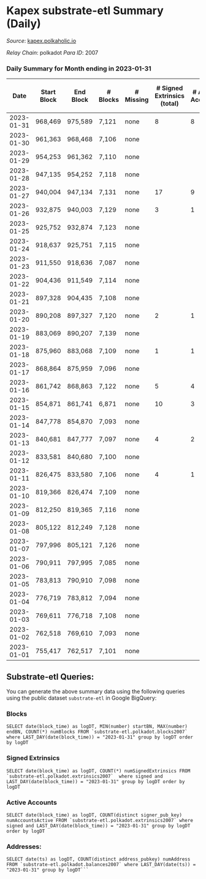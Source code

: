 # Kapex substrate-etl Summary (Daily)

_Source_: [kapex.polkaholic.io](https://kapex.polkaholic.io)

*Relay Chain*: polkadot
*Para ID*: 2007



### Daily Summary for Month ending in 2023-01-31


| Date | Start Block | End Block | # Blocks | # Missing | # Signed Extrinsics (total) | # Active Accounts | # Addresses with Balances | # Events | # Transfers | # XCM Transfers In | # XCM Transfers Out |
| ---- | ----------- | --------- | -------- | --------- | --------------------------- | ----------------- | ------------------------- | -------- | ----------- | ------------------ | ------------------- |
| 2023-01-31 | 968,469 | 975,589 | 7,121 | none  | 8 | 8 | 1,052 | 10,746 | 8  |   |   |
| 2023-01-30 | 961,363 | 968,468 | 7,106 | none  |  |  | 1,051 | 8,857 |   |   |   |
| 2023-01-29 | 954,253 | 961,362 | 7,110 | none  |  |  | 1,051 | 10,657 |   |   |   |
| 2023-01-28 | 947,135 | 954,252 | 7,118 | none  |  |  | 1,051 | 10,091 |   |   |   |
| 2023-01-27 | 940,004 | 947,134 | 7,131 | none  | 17 | 9 | 1,051 | 9,536 | 9  |   |   |
| 2023-01-26 | 932,875 | 940,003 | 7,129 | none  | 3 | 1 | 1,050 | 10,767 | 19  |   |   |
| 2023-01-25 | 925,752 | 932,874 | 7,123 | none  |  |  | 1,039 | 8,906 |   |   |   |
| 2023-01-24 | 918,637 | 925,751 | 7,115 | none  |  |  | 1,039 | 10,683 |   |   |   |
| 2023-01-23 | 911,550 | 918,636 | 7,087 | none  |  |  | 1,039 | 10,027 |   |   |   |
| 2023-01-22 | 904,436 | 911,549 | 7,114 | none  |  |  | 1,039 | 9,469 |   |   |   |
| 2023-01-21 | 897,328 | 904,435 | 7,108 | none  |  |  | 1,039 | 10,666 |   |   |   |
| 2023-01-20 | 890,208 | 897,327 | 7,120 | none  | 2 | 1 | 1,039 | 8,900 | 2  |   |   |
| 2023-01-19 | 883,069 | 890,207 | 7,139 | none  |  |  | 1,038 | 10,705 |   |   |   |
| 2023-01-18 | 875,960 | 883,068 | 7,109 | none  | 1 | 1 | 1,038 | 10,078 | 1  |   |   |
| 2023-01-17 | 868,864 | 875,959 | 7,096 | none  |  |  | 1,037 | 9,453 |   |   |   |
| 2023-01-16 | 861,742 | 868,863 | 7,122 | none  | 5 | 4 | 1,037 | 10,701 | 2  |   |   |
| 2023-01-15 | 854,871 | 861,741 | 6,871 | none  | 10 | 3 | 1,034 | 14,322 | 1,030  |   |   |
| 2023-01-14 | 847,778 | 854,870 | 7,093 | none  |  |  | 5 | 12,417 |   |   |   |
| 2023-01-13 | 840,681 | 847,777 | 7,097 | none  | 4 | 2 | 5 | 14,231 | 2  |   |   |
| 2023-01-12 | 833,581 | 840,680 | 7,100 | none  |  |  | 3 | 14,204 |   |   |   |
| 2023-01-11 | 826,475 | 833,580 | 7,106 | none  | 4 | 1 | 3 | 14,236 |   |   |   |
| 2023-01-10 | 819,366 | 826,474 | 7,109 | none  |  |  | 3 | 14,222 |   |   |   |
| 2023-01-09 | 812,250 | 819,365 | 7,116 | none  |  |  | 3 | 14,236 |   |   |   |
| 2023-01-08 | 805,122 | 812,249 | 7,128 | none  |  |  | 3 | 14,260 |   |   |   |
| 2023-01-07 | 797,996 | 805,121 | 7,126 | none  |  |  | 3 | 14,256 |   |   |   |
| 2023-01-06 | 790,911 | 797,995 | 7,085 | none  |  |  | 3 | 14,174 |   |   |   |
| 2023-01-05 | 783,813 | 790,910 | 7,098 | none  |  |  | 3 | 14,200 |   |   |   |
| 2023-01-04 | 776,719 | 783,812 | 7,094 | none  |  |  | 3 | 14,192 |   |   |   |
| 2023-01-03 | 769,611 | 776,718 | 7,108 | none  |  |  | 3 | 14,220 |   |   |   |
| 2023-01-02 | 762,518 | 769,610 | 7,093 | none  |  |  | 3 | 14,190 |   |   |   |
| 2023-01-01 | 755,417 | 762,517 | 7,101 | none  |  |  | 3 | 14,206 |   |   |   |

## Substrate-etl Queries:
You can generate the above summary data using the following queries using the public dataset `substrate-etl` in Google BigQuery:


### Blocks
```
SELECT date(block_time) as logDT, MIN(number) startBN, MAX(number) endBN, COUNT(*) numBlocks FROM `substrate-etl.polkadot.blocks2007`  where LAST_DAY(date(block_time)) = "2023-01-31" group by logDT order by logDT
```


### Signed Extrinsics
```
SELECT date(block_time) as logDT, COUNT(*) numSignedExtrinsics FROM `substrate-etl.polkadot.extrinsics2007`  where signed and LAST_DAY(date(block_time)) = "2023-01-31" group by logDT order by logDT
```


### Active Accounts
```
SELECT date(block_time) as logDT, COUNT(distinct signer_pub_key) numAccountsActive FROM `substrate-etl.polkadot.extrinsics2007` where signed and LAST_DAY(date(block_time)) = "2023-01-31" group by logDT order by logDT
```


### Addresses:
```
SELECT date(ts) as logDT, COUNT(distinct address_pubkey) numAddress FROM `substrate-etl.polkadot.balances2007` where LAST_DAY(date(ts)) = "2023-01-31" group by logDT```

